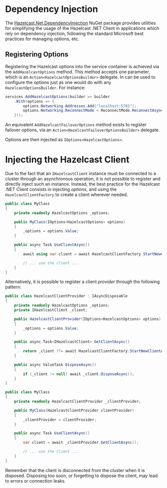 # Dependency Injection

The [Hazelcast.Net.DependencyInjection](https://www.nuget.org/packages/Hazelcast.Net.DependencyInjection/) NuGet package provides utilities for simplifying the usage of the Hazelcast .NET Client in applications which rely on dependency injection, following the standard Microsoft best practices for managing options, etc.

## Registering Options

Registering the Hazelcast options into the service container is achieved via the `AddHazelcastOptions` method. This method accepts one parameter, which is an `Action<HazelcastOptionsBuilder>` delegate. In can be used to configure the options just as one would do with any `HazelcastOptionsBuilder`. For instance:

```csharp
services.AddHazelcastOptions(builder => builder
    .With(options => {
        options.Networking.Addresses.Add("localhost:5701");
        options.Networking.ReconnectMode = ReconnectMode.ReconnectAsync;
    }));
```

An equivalent `AddHazelcastFailoverOptions` method exists to register failover options, via an `Action<HazelcastFailoverOptionsBuilder>` delegate.

Options are then injected as `IOptions<HazelcastOptions>`.

# Injecting the Hazelcast Client

Due to the fact that an `IHazelcastClient` instance must be connected to a cluster through an asynchronous operation, it is not possible to register and directly inject such an instance. Instead, the best practice for the Hazelcast .NET Client consists in injecting *options*, and using the `HazelcastClientFactory` to create a client wherever needed.

```csharp
public class MyClass
{
    private readonly HazelcastOptions _options;

    public MyClass(IOptions<HazelcastOptions> options)
    {
        _options = options.Value;
    }

    public async Task UseClientAsync()
    {
        await using var client = await HazelcastClientFactory.StartNewClientAsync(_options);

        // ... use the client ...
    }
}
```

Alternatively, it is possible to register a client *provider* through the following pattern:

```csharp
public class HazelcastClientProvider : IAsyncDisposable
{
    private readonly HazelcastOptions _options;
    private IHazelcastClient _client;

    public HazelcastClientProvider(IOptions<HazelcastOptions> options)
    {
        _options = options.Value;
    }

    public async Task<IHazelcastClient> GetClientAsync()
    {
        return _client ??= await HazelcastClientFactory.StartNewClientAsync(_options);
    }

    public async ValueTask DisposeAsync()
    {
        if (_client != null) await _client.DisposeAsync();
    }
}

public class MyClass
{
    private readonly HazelcastClientProvider _clientProvider;

    public MyClass(HazelcastClientProvider clientProvider)
    {
        _clientProvider = clientProvider;
    }

    public async Task UseClientAsync()
    {
        var client = await _clientProvider.GetClientAsync();

        // ... use the client ...
    }
}
```

Remember that the client is disconnected from the cluster when it is disposed. Disposing too soon, or forgetting to dispose the client, may lead to errors or connection leaks.